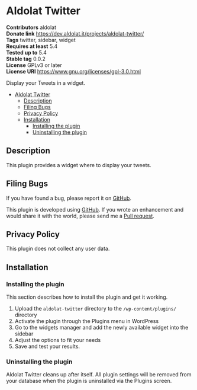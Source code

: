 # Aldolat Twitter

**Contributors** aldolat  
**Donate link** https://dev.aldolat.it/projects/aldolat-twitter/  
**Tags** twitter, sidebar, widget  
**Requires at least** 5.4  
**Tested up to** 5.4  
**Stable tag** 0.0.2  
**License** GPLv3 or later  
**License URI** https://www.gnu.org/licenses/gpl-3.0.html  

Display your Tweets in a widget.

* [Aldolat Twitter](#aldolat-twitter)
	* [Description](#description)
	* [Filing Bugs](#filing-bugs)
	* [Privacy Policy](#privacy-policy)
	* [Installation](#installation)
		* [Installing the plugin](#installing-the-plugin)
		* [Uninstalling the plugin](#uninstalling-the-plugin)

## Description

This plugin provides a widget where to display your tweets.

## Filing Bugs

If you have found a bug, please report it on [GitHub](https://github.com/aldolat/aldolat-twitter/issues).

This plugin is developed using [GitHub](https://github.com/aldolat/aldolat-twitter). If you wrote an enhancement and would share it with the world, please send me a [Pull request](https://github.com/aldolat/aldolat-twitter/pulls).

## Privacy Policy

This plugin does not collect any user data.

## Installation

### Installing the plugin

This section describes how to install the plugin and get it working.

1. Upload  the `aldolat-twitter` directory to the `/wp-content/plugins/` directory
1. Activate the plugin through the Plugins menu in WordPress
1. Go to the widgets manager and add the newly available widget into the sidebar
1. Adjust the options to fit your needs
1. Save and test your results.

### Uninstalling the plugin

Aldolat Twitter cleans up after itself. All plugin settings will be removed from your database when the plugin is uninstalled via the Plugins screen.
